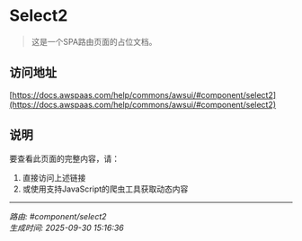 # Select2

> 这是一个SPA路由页面的占位文档。

## 访问地址

[https://docs.awspaas.com/help/commons/awsui/#component/select2](https://docs.awspaas.com/help/commons/awsui/#component/select2)

## 说明

要查看此页面的完整内容，请：

1. 直接访问上述链接
2. 或使用支持JavaScript的爬虫工具获取动态内容

---

*路由: #component/select2*  
*生成时间: 2025-09-30 15:16:36*
